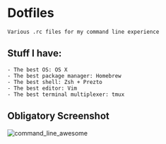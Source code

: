 # Dotfiles
	Various .rc files for my command line experience

## Stuff I have:
	- The best OS: OS X
	- The best package manager: Homebrew 
	- The best shell: Zsh + Prezto
	- The best editor: Vim
	- The best terminal multiplexer: tmux

## Obligatory Screenshot

![command_line_awesome](https://dl.dropbox.com/u/34865/Screenshots/command_line_awesome.png)

